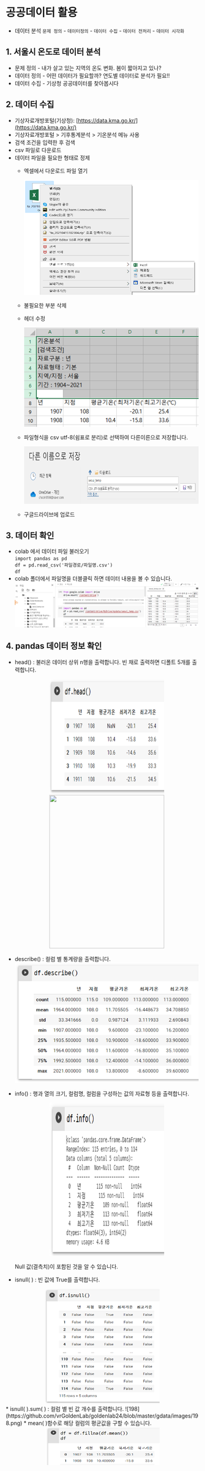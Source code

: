 # 공공데이터 활용

* 데이터 분석 
  `문제 정의` - `데이터정의` - `데이터 수집` - `데이터 전처리` - `데이터 시각화` 

## 1. 서울시 온도로 데이터 분석 
* 문제 정의 - 내가 살고 있는 지역의 온도 변화. 봄이 짧아지고 있나?
* 데이터 정의 - 어떤 데이터가 필요할까? 연도별 데이터로 분석가 필요!!
* 데이터 수집 - 기상청 공공데이터를 찾아봅시다

## 2. 데이터 수집 
* 기상자료개방포털(기상청): [https://data.kma.go.kr/](https://data.kma.go.kr/)
* 기상자료개방포털 > 기후통계분석 > 기온분석 메뉴 사용
* 검색 조건을 입력한 후 검색
* csv 파일로 다운로드
* 데이터 파일을 필요한 형태로 정제
  * 엑셀에서 다운로드 파일 열기
    <center><img src="https://github.com/vrGoldenLab/goldenlab24/blob/master/gdata/images/172.png" width="500" height="300"></center>    
  * 불필요한 부분 삭제  
  * 헤더 수정  
  
    ![173](https://github.com/vrGoldenLab/goldenlab24/blob/master/gdata/images/173.png) 
  * 파일형식을 csv utf-8(쉼표로 분리)로 선택하여 다른이른으로 저장합니다.
    <center><img src="https://github.com/vrGoldenLab/goldenlab24/blob/master/gdata/images/176.png" width="600" height="150"></center>  
  * 구글드라이브에 업로드  
      
## 3. 데이터 확인   
* colab 에서 데이터 파일 불러오기    
  `import pandas as pd`    
  `df = pd.read_csv('파일경로/파일명.csv')`    
  `df`    
* colab 폴더에서 파일명을 더블클릭 하면 데이터 내용을 볼 수 있습니다.   
 ![183](https://github.com/vrGoldenLab/goldenlab24/blob/master/gdata/images/183.png)  
## 4. pandas 데이터 정보 확인  
* head() : 불러온 데이터 상위 n행을 출력합니다. 빈 채로 출력하면 디폴트 5개를 출력합니다. 
  <center><img src="https://github.com/vrGoldenLab/goldenlab24/blob/master/gdata/images/187.png" width="300" height="300"></center>   
  <center><img src="https://github.com/vrGoldenLab/goldenlab24/blob/master/gdata/images/189.png" width="300" height="400"></center> 
* describe() : 컬럼 별 통계량을 출력합니다.  
  ![192](https://github.com/vrGoldenLab/goldenlab24/blob/master/gdata/images/192.png)  
* info() : 행과 열의 크기, 컬럼명, 컬럼을 구성하는 값의 자료형 등을 출력합니다.

  <center><img src="https://github.com/vrGoldenLab/goldenlab24/blob/master/gdata/images/193.png" width="300" height="400"></center>  
  
   Null 값(결측치)이 포함된 것을 알 수 있습니다.  
* isnull( ) : 빈 값에 True를 출력합니다.  
 <center><img src="https://github.com/vrGoldenLab/goldenlab24/blob/master/gdata/images/197.png" width="300" height="300"></center> 
*  isnull( ).sum( ) : 컬럼 별 빈 값 개수를 출력합니다.   
 ![198](https://github.com/vrGoldenLab/goldenlab24/blob/master/gdata/images/198.png) 
* mean( )함수로 해당 컬럼의 평균값을 구할 수 있습니다.  
 <center><img src="https://github.com/vrGoldenLab/goldenlab24/blob/master/gdata/images/199.png" width="300" height="100"></center> 


